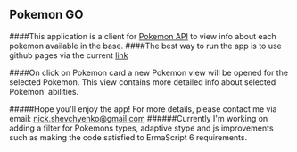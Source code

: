 ## Pokemon GO

####This application is a client for [Pokemon API](http://pokeapi.co) to view info about each pokemon available in the base.
####The best way to run the app is to use github pages via the current [link](http://nickshevchenko.github.io/Pokemon_go/)

####On click on Pokemon card a new Pokemon view will be opened for the selected Pokemon. This view contains more detailed info about selected Pokemon' abilities.

#####Hope you'll enjoy the app! For more details, please contact me via email: nick.shevchyenko@gmail.com
######Currently I'm working on adding a filter for Pokemons types, adaptive stype and js improvements such as making the code satisfied to ErmaScript 6 requirements.
